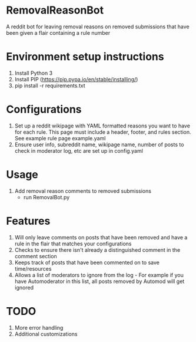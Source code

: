 # RemovalReasonBot
A reddit bot for leaving removal reasons on removed submissions that have been given a flair containing a rule number

# Environment setup instructions
1. Install Python 3
2. Install PIP (https://pip.pypa.io/en/stable/installing/)
3. pip install -r requirements.txt

# Configurations
1. Set up a reddit wikipage with YAML formatted reasons you want to have for each rule. This page must include a header, footer, and rules section. See example rule page example.yaml
2. Ensure user info, subreddit name, wikipage name, number of posts to check in moderator log, etc are set up in config.yaml

# Usage
1. Add removal reason comments to removed submissions 
    - run RemovalBot.py

# Features
1. Will only leave comments on posts that have been removed and have a rule in the flair that matches your configurations
2. Checks to ensure there isn't already a distinguished comment in the comment section
3. Keeps track of posts that have been commented on to save time/resources
4. Allows a list of moderators to ignore from the log - For example if you have Automoderator in this list, all posts removed by Automod will get ignored

# TODO
1. More error handling
2. Additional customizations